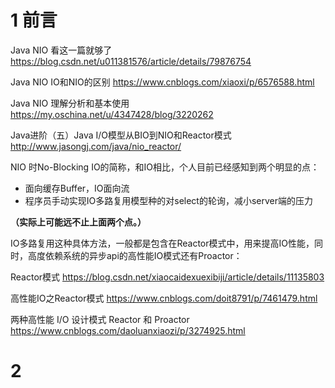 # 1 前言

Java NIO 看这一篇就够了  https://blog.csdn.net/u011381576/article/details/79876754

Java NIO IO和NIO的区别   https://www.cnblogs.com/xiaoxi/p/6576588.html

Java NIO 理解分析和基本使用  https://my.oschina.net/u/4347428/blog/3220262

Java进阶（五）Java I/O模型从BIO到NIO和Reactor模式     http://www.jasongj.com/java/nio_reactor/

NIO 时No-Blocking IO的简称，和IO相比，个人目前已经感知到两个明显的点：

* 面向缓存Buffer，IO面向流
* 程序员手动实现IO多路复用模型种的对select的轮询，减小server端的压力

**（实际上可能远不止上面两个点。）**


IO多路复用这种具体方法，一般都是包含在Reactor模式中，用来提高IO性能，同时，高度依赖系统的异步api的高性能IO模式还有Proactor：

Reactor模式     https://blog.csdn.net/xiaocaidexuexibiji/article/details/11135803

高性能IO之Reactor模式     https://www.cnblogs.com/doit8791/p/7461479.html

两种高性能 I/O 设计模式 Reactor 和 Proactor     https://www.cnblogs.com/daoluanxiaozi/p/3274925.html





# 2 
